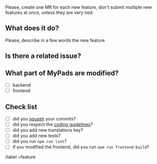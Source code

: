 Please, create one MR for each new feature, don't submit multiple new features at once, unless they are very tied.

## What does it do?

Please, describe in a few words the new feature

## Is there a related issue?

## What part of MyPads are modified?

- [ ] backend
- [ ] frontend

## Check list

- [ ] did you [squash](http://gitready.com/advanced/2009/02/10/squashing-commits-with-rebase.html) your commits?
- [ ] did you respect the [coding guidelines](https://framagit.org/framasoft/Etherpad/ep_mypads/wikis/coding-style)?
- [ ] did you add new translations key?
- [ ] did you add new tests?
- [ ] did you run `npm run lint`?
- [ ] if you modified the frontend, did you run `npm run frontend:build`?

/label ~feature
